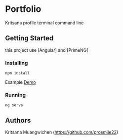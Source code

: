 # Portfolio
Kritsana profile terminal command line

## Getting Started
this project use [Angular] and [PrimeNG]

### Installing

```
npm install
```

Example [Demo](https://portfolio-a9733.web.app/)

### Running

```
ng serve
```

## Authors

Kritsana Muangwichen (https://github.com/prosmile22)
